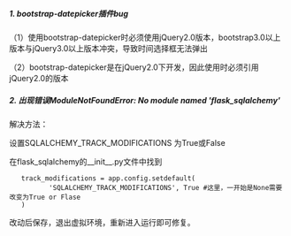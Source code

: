 ##### 1. bootstrap-datepicker插件bug
（1）使用bootstrap-datepicker时必须使用jQuery2.0版本，bootstrap3.0以上版本与jQuery3.0以上版本冲突，导致时间选择框无法弹出

（2）bootstrap-datepicker是在jQuery2.0下开发，因此使用时必须引用jQuery2.0的版本

##### 2. 出现错误ModuleNotFoundError: No module named 'flask_sqlalchemy'
解决方法：

设置SQLALCHEMY_TRACK_MODIFICATIONS 为True或False

在flask_sqlalchemy的__init__.py文件中找到

```
   track_modifications = app.config.setdefault(
          'SQLALCHEMY_TRACK_MODIFICATIONS', True #这里，一开始是None需要改变为True or Flase
   )
```

改动后保存，退出虚拟环境，重新进入运行即可修复。
